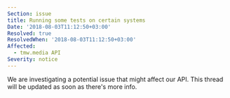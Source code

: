 ```yaml
---
Section: issue
title: Running some tests on certain systems
Date: '2018-08-03T11:12:50+03:00'
Resolved: true
ResolvedWhen: '2018-08-03T11:12:50+03:00'
Affected:
  - tmw.media API
Severity: notice
---
```

We are investigating a potential issue that might affect our API. This thread will be updated as soon as there's more info.
